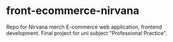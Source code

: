 # front-ecommerce-nirvana
Repo for Nirvana merch E-commerce web application, frontend development. Final project for uni subject "Professional Practice".
